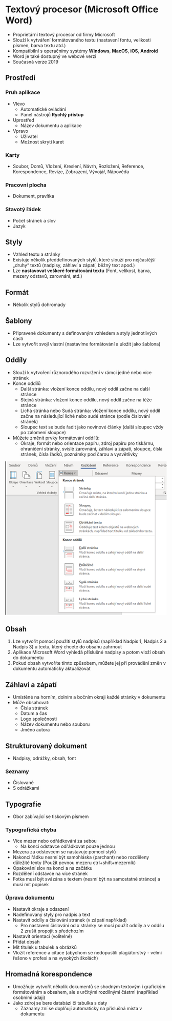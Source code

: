 # Textový procesor (Microsoft Office Word)
* Proprietární textový procesor od firmy Microsoft
* Slouží k vytváření formátovaného textu (nastavení fontu, velikosti písmen, barva textu atd.)
* Kompatibilní s operačnímy systémy **Windows**, **MacOS**, **iOS**, **Android**
* Word je také dostupný ve webové verzi
* Současná verze 2019

## Prostředí
### Pruh aplikace
* Vlevo
  * Automatické ovládání
  * Panel nástrojů **Rychlý přístup**
* Uprostřed
  * Název dokumentu a aplikace
* Vpravo
  * Uživatel
  * Možnost skrytí karet
### Karty
* Soubor, Domů, Vložení, Kreslení, Návrh, Rozložení, Reference, Korespondence, Revize, Zobrazení, Vývojář, Nápověda
### Pracovní plocha
* Dokument, pravítka
### Stavotý řádek
* Počet stránek a slov
* Jazyk

## Styly
* Vzhled textu a stránky
* Existuje několik předdefinovaných stylů, které slouží pro nejčastější „druhy“ textů (nadpisy, záhlaví a zápatí, běžný text apod.)
* Lze **nastavovat veškeré formátování textu** (Font, velikost, barva, mezery odstavů, zarovnání, atd.)

## Formát 
* Několik stylů dohromady

## Šablony
* Připravené dokumenty s definovaným vzhledem a styly jednotlivých částí
* Lze vytvořit svojí vlastní (nastavíme formátování a uložit jako šablona)

## Oddíly
* Slouží k vytvoření různorodého rozvržení v rámci jedné nebo více stránek
* Konce oddílů
  * Další stránka: vložení konce oddílu, nový oddíl začne na další stránce
  * Stejná stránka: vložení konce oddílu, nový oddíl začne na téže stránce
  * Lichá stránka nebo Sudá stránka: vložení konce oddílu, nový oddíl začne na následující liché nebo sudé stránce (podle číslování stránek)
  * Sloupec text se bude řadit jako novinové články (další sloupec vždy po zalomení sloupce)
* Můžete změnit prvky formátování oddílů:
  * Okraje, formát nebo orientace papíru, zdroj papíru pro tiskárnu, ohraničení stránky, svislé zarovnání, záhlaví a zápatí, sloupce, čísla stránek, čísla řádků, poznámky pod čarou a vysvětlivky

<a target="_blank" rel="noopener noreferrer" href="https://github.com/Riyufuchi/OtazkyIKT/blob/master/Assets/Pictures/IKT/wordKonceStranek.png"><img        src="https://github.com/Riyufuchi/OtazkyIKT/blob/master/Assets/Pictures/IKT/wordKonceStranek.png" alt="image" style="width:550px;max-height:100%;"></a>

## Obsah
1. Lze vytvořit pomocí použití stylů nadpisů (například Nadpis 1, Nadpis 2 a Nadpis 3) u textu, který chcete do obsahu zahrnout
2. Aplikace Microsoft Word vyhledá příslušné nadpisy a potom vloží obsah do dokumentu
3. Pokud obsah vytvoříte tímto způsobem, můžete jej při provádění změn v dokumentu automaticky aktualizovat

## Záhlaví a zápatí
* Umístěné na horním, dolním a bočním okraji každé stránky v dokumentu
* Může obsahovat:
  * Čísla stránek
  * Datum a čas
  * Logo společnosti
  * Název dokumentu nebo souboru 
  * Jméno autora

## Strukturovaný dokument
* Nadpisy, odrážky, obsah, font
### Seznamy 
* Číslované
* S odrážkami

## Typografie
* Obor zabívající se tiskovým písmem
### Typografická chyba
* Více mezer nebo odřádkování za sebou
  * Na konci odstavce odřádkovat pouze jednou
* Mezera za odstevcem se nastavuje pomocí stylů
* Nakonci řádku nesmí být samohláska (parchant) nebo rozděleny důležité texty (Použít pevnou mezeru ctrl+shift+mezerník)
* Opakování slov na konci a na začátku
* Rozdělení odstavce na více stránek
* Fotka musí být svázána s textem (nesmí být na samostatné stránce) a musí mít popisek
### Úprava dokumentu
* Nastavit okraje a odsazení
* Nadefinovaný styly pro nadpis a text
* Nastavit oddíly a číslování stránek (v zápatí například)
  * Pro nastavení číslování od x stránky se musí použít oddíly a v oddílu 2 zrušit propojit s předchozím
* Nastavit orientaci (volitelné)
* Přidat obsah
* Mít titulek u tabulek a obrázků
* Vložit reference a citace (abychom se nedopustili plagiátorstvý - velmi řešono v profesi a na vysokých školách)

## Hromadná korespondence
* Umožňuje vytvořit několik dokumentů se shodným textovým i grafickým formátováním a obsahem, ale s určitými rozdílnými částmi (například osobními údaji)
* Jako zdroj se bere databázi či tabulka s daty 
  * Záznamy zní se doplňují automaticky na příslušná místa v dokumentu
